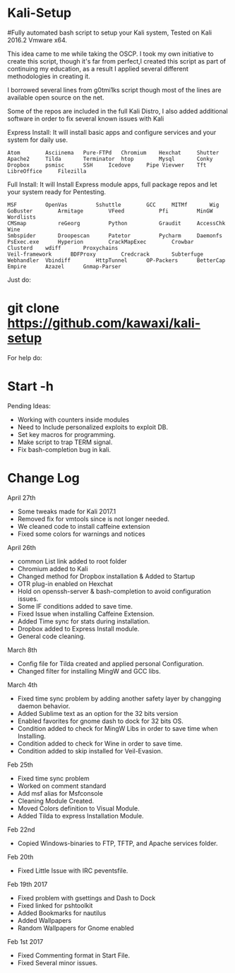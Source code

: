 # Kali-Setup

#Fully automated bash script to setup your Kali system, Tested on Kali 2016.2 Vmware x64.

This idea came to me while taking the OSCP.  I took my own initiative to create this script, though it's far from perfect,I created this script as part of continuing my education, as a result I applied several different methodologies in creating it.

I borrowed several lines from g0tmi1ks script though most of the lines are available open source on the net.


Some of the repos are included in the full Kali Distro, I also added additional software in order to fix several known issues with Kali


Express Install: It will install basic apps and configure services and your system for daily use.

	Atom  	   	Asciinema	Pure-FTPd	Chromium 	Hexchat   	Shutter
	Apache2		Tilda		Terminator 	htop 		Mysql		Conky 		
	Dropbox 	psmisc 		SSH		Icedove   	Pipe Vievwer 	Tft
	LibreOffice     Filezilla


Full Install: It will Install Express module apps, full package repos and let your system ready for Pentesting.

	MSF			OpenVas			Sshuttle		GCC		MITMf 		Wig
	GoBuster		Armitage		VFeed 			Pfi 		MinGW 		Wordlists	
	CMSmap 			reGeorg 		Python			Graudit 	AccessChk	Wine		
	Smbspider		Droopescan		Patetor			Pycharm		Daemonfs 	PsExec.exe 		Hyperion 		CrackMapExec		Crowbar	 		Clusterd 	wdiff		Proxychains	
	Veil-framework		BDFProxy		Credcrack	 	Subterfuge 	Webhandler 	Vbindiff		HttpTunnel		OP-Packers 		BetterCap		Empire		Azazel		Gnmap-Parser



Just do:

# git clone https://github.com/kawaxi/kali-setup

For help do:

# Start -h



Pending Ideas:
* Working with counters inside modules
* Need to Include personalized exploits to exploit DB.
* Set key macros for programming.  
* Make script to trap TERM signal.
* Fix bash-completion bug in kali.

# Change Log

April 27th
* Some tweaks made for Kali 2017.1
* Removed fix for vmtools since is not longer needed.
* We cleaned code to install caffeine extension
* Fixed some colors for warnings and notices


April 26th
* common List link added to root folder
* Chromium added to Kali
* Changed method for Dropbox installation & Added to Startup
* OTR plug-in  enabled on Hexchat
* Hold on openssh-server & bash-completion to avoid configuration issues.
* Some IF conditions added to save time.
* Fixed Issue when installing Caffeine Extension.
* Added Time sync for stats during installation.
* Dropbox added to Express Install module.
* General code cleaning.

March 8th
* Config file for Tilda created and applied personal Configuration.
* Changed filter for installing MingW and GCC libs.

March 4th
* Fixed time sync problem by adding another safety layer by changging daemon behavior.
* Added Sublime text as an option for the 32 bits version
* Enabled favorites for gnome dash to dock for 32 bits OS.
* Condition added to check for MingW Libs in order to save time when Installing.
* Condition added to check for Wine in order to save time.
* Condition added to skip installed for Veil-Evasion.

Feb 25th
* Fixed time sync problem
* Worked on comment standard
* Add msf alias for Msfconsole
* Cleaning Module Created.
* Moved Colors definition to Visual Module.
* Added Tilda to express Installation Module.

Feb 22nd
* Copied Windows-binaries to FTP, TFTP, and Apache services folder.

Feb 20th
* Fixed Little Issue with IRC peventsfile.

Feb 19th 2017
* Fixed problem with  gsettings and Dash to Dock
* Fixed linked for pshtoolkit
* Added Bookmarks for nautilus
* Added Wallpapers
* Random Wallpapers for Gnome enabled

Feb 1st 2017
* Fixed Commenting format in Start File.
* Fixed Several minor issues.
